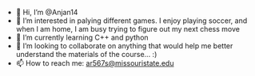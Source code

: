 - 👋 Hi, I’m @Anjan14
- 👀 I’m interested in palying different games. I enjoy playing soccer, and when I am home, I am busy trying to figure out my next chess move
- 🌱 I’m currently learning C++ and python
- 💞️ I’m looking to collaborate on anything that would help me better understand the materials of the course... :)
- 📫 How to reach me: ar567s@missouristate.edu

<!---
Anjan14/Anjan14 is a ✨ special ✨ repository because its `README.md` (this file) appears on your GitHub profile.
You can click the Preview link to take a look at your changes.
--->

